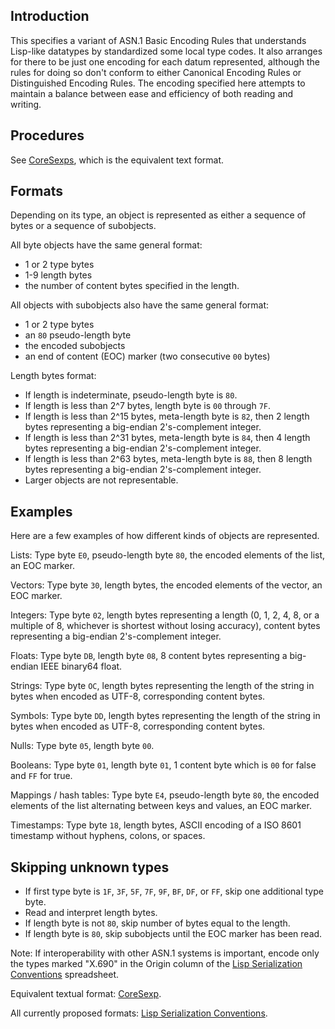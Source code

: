 ## Introduction

This specifies a variant of ASN.1 Basic Encoding Rules that understands Lisp-like datatypes
by standardized some local type codes.
It also arranges for there to be just one encoding for each datum represented, although
the rules for doing so don't conform to either Canonical Encoding Rules
or Distinguished Encoding Rules.
The encoding specified here attempts to maintain a balance
between ease and efficiency of both reading
and writing.

## Procedures

See [CoreSexps](CoreSexps.md), which is the equivalent text format.

## Formats

Depending on its type, an object is represented as either a sequence
of bytes or a sequence of subobjects.

All byte objects have the same general format:

  * 1 or 2 type bytes
  * 1-9 length bytes
  * the number of content bytes specified in the length.

All objects with subobjects also have the same general format:

  * 1 or 2 type bytes
  * an `80` pseudo-length byte
  * the encoded subobjects
  * an end of content (EOC) marker (two consecutive <code>00</code> bytes)

Length bytes format:

  * If length is indeterminate, pseudo-length byte is `80`.
  * If length is less than 2^7 bytes, length byte is `00` through `7F`.
  * If length is less than 2^15 bytes, meta-length byte is `82`, then 2 length bytes
    representing a big-endian 2's-complement integer.
  * If length is less than 2^31 bytes, meta-length byte is `84`, then 4 length bytes
    representing a big-endian 2's-complement integer.
  * If length is less than 2^63 bytes, meta-length byte is `88`, then 8 length bytes
    representing a big-endian 2's-complement integer.
  * Larger objects are not representable.

## Examples

Here are a few examples of how different kinds of objects are represented.

Lists:  Type byte `E0`,
pseudo-length byte `80`,
the encoded elements of the list,
an EOC marker.

Vectors:  Type byte `30`,
length bytes,
the encoded elements of the vector,
an EOC marker.

Integers:  Type byte `02`,
length bytes representing a length (0, 1, 2, 4, 8, or a multiple of 8,
whichever is shortest without losing accuracy),
content bytes representing a big-endian 2's-complement integer.

Floats:  Type byte `DB`,
length byte `08`,
8 content bytes representing a big-endian IEEE binary64 float.

Strings:  Type byte `OC`,
length bytes representing the length of the string in bytes
when encoded as UTF-8,
corresponding content bytes.

Symbols:  Type byte `DD`,
length bytes representing the length of the string in bytes
when encoded as UTF-8,
corresponding content bytes.

Nulls:  Type byte `05`,
length byte `00`.

Booleans:  Type byte `01`,
length byte `01`,
1 content byte which is `00` for false and `FF` for true.

Mappings / hash tables:  Type byte `E4`,
pseudo-length byte `80`,
the encoded elements of the list
alternating between keys and values,
an EOC marker.

Timestamps: Type byte `18`,
length bytes,
ASCII encoding of a ISO 8601 timestamp
without hyphens, colons, or spaces.

## Skipping unknown types

  * If first type byte is `1F`, `3F`, `5F`, `7F`, `9F`, `BF`, `DF`, or `FF`,
    skip one additional type byte.
  * Read and interpret length bytes.
  * If length byte is not `80`, skip number of bytes equal to the length.
  * If length byte is `80`, skip subobjects until the EOC marker has been read.
  
Note:  If interoperability with other ASN.1 systems is important, encode only
the types marked "X.690" in the Origin column of the
[Lisp Serialization Conventions](https://tinyurl.com/asn1-ler) spreadsheet.

Equivalent textual format: [CoreSexp](CoreSexp.md).

All currently proposed formats: [Lisp Serialization Conventions](https://tinyurl.com/asn1-ler).
